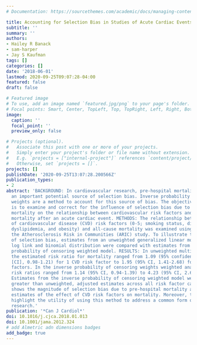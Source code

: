 ```yaml
---
# Documentation: https://sourcethemes.com/academic/docs/managing-content/

title: Accounting for Selection Bias in Studies of Acute Cardiac Events
subtitle: ''
summary: ''
authors:
- Hailey R Banack
- sam-harper
- Jay S Kaufman
tags: []
categories: []
date: '2018-06-01'
lastmod: 2020-09-25T09:07:28-04:00
featured: false
draft: false

# Featured image
# To use, add an image named `featured.jpg/png` to your page's folder.
# Focal points: Smart, Center, TopLeft, Top, TopRight, Left, Right, BottomLeft, Bottom, BottomRight.
image:
  caption: ''
  focal_point: ''
  preview_only: false

# Projects (optional).
#   Associate this post with one or more of your projects.
#   Simply enter your project's folder or file name without extension.
#   E.g. `projects = ["internal-project"]` references `content/project/deep-learning/index.md`.
#   Otherwise, set `projects = []`.
projects: []
publishDate: '2020-09-25T13:07:28.200566Z'
publication_types:
- 2
abstract: 'BACKGROUND: In cardiovascular research, pre-hospital mortality represents
  an important potential source of selection bias. Inverse probability of censoring
  weights are a method to account for this source of bias. The objective of this article
  is to examine and correct for the influence of selection bias due to pre-hospital
  mortality on the relationship between cardiovascular risk factors and all-cause
  mortality after an acute cardiac event. METHODS: The relationship between the number
  of cardiovascular disease (CVD) risk factors (0-5; smoking status, diabetes, hypertension,
  dyslipidemia, and obesity) and all-cause mortality was examined using data from
  the Atherosclerosis Risk in Communities (ARIC) study. To illustrate the magnitude
  of selection bias, estimates from an unweighted generalized linear model with a
  log link and binomial distribution were compared with estimates from an inverse
  probability of censoring weighted model. RESULTS: In unweighted multivariable analyses
  the estimated risk ratio for mortality ranged from 1.09 (95% confidence interval
  [CI], 0.98-1.21) for 1 CVD risk factor to 1.95 (95% CI, 1.41-2.68) for 5 CVD risk
  factors. In the inverse probability of censoring weights weighted analyses, the
  risk ratios ranged from 1.14 (95% CI, 0.94-1.39) to 4.23 (95% CI, 2.69-6.66). CONCLUSION:
  Estimates from the inverse probability of censoring weighted model were substantially
  greater than unweighted, adjusted estimates across all risk factor categories. This
  shows the magnitude of selection bias due to pre-hospital mortality and effect on
  estimates of the effect of CVD risk factors on mortality. Moreover, the results
  highlight the utility of using this method to address a common form of bias in cardiovascular
  research.'
publication: '*Can J Cardiol*'
doi: 10.1016/j.cjca.2018.01.013
doi: 10.1001/jama.2012.324
# add Almetric adn dimensions badges
add_badge: true
---
```

